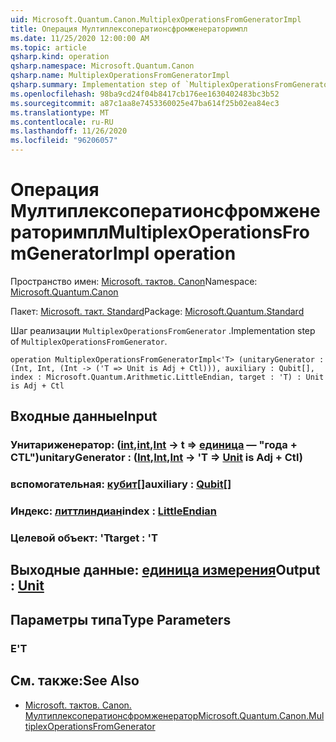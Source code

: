 ```yaml
---
uid: Microsoft.Quantum.Canon.MultiplexOperationsFromGeneratorImpl
title: Операция Мултиплексоператионсфромженераторимпл
ms.date: 11/25/2020 12:00:00 AM
ms.topic: article
qsharp.kind: operation
qsharp.namespace: Microsoft.Quantum.Canon
qsharp.name: MultiplexOperationsFromGeneratorImpl
qsharp.summary: Implementation step of `MultiplexOperationsFromGenerator`.
ms.openlocfilehash: 98ba9cd24f04b8417cb176ee1630402483bc3b52
ms.sourcegitcommit: a87c1aa8e7453360025e47ba614f25b02ea84ec3
ms.translationtype: MT
ms.contentlocale: ru-RU
ms.lasthandoff: 11/26/2020
ms.locfileid: "96206057"
---
```

# <a name="multiplexoperationsfromgeneratorimpl-operation"></a><span data-ttu-id="54f56-102">Операция Мултиплексоператионсфромженераторимпл</span><span class="sxs-lookup"><span data-stu-id="54f56-102">MultiplexOperationsFromGeneratorImpl operation</span></span>

<span data-ttu-id="54f56-103">Пространство имен: [Microsoft. тактов. Canon](xref:Microsoft.Quantum.Canon)</span><span class="sxs-lookup"><span data-stu-id="54f56-103">Namespace: [Microsoft.Quantum.Canon](xref:Microsoft.Quantum.Canon)</span></span>

<span data-ttu-id="54f56-104">Пакет: [Microsoft. такт. Standard](https://nuget.org/packages/Microsoft.Quantum.Standard)</span><span class="sxs-lookup"><span data-stu-id="54f56-104">Package: [Microsoft.Quantum.Standard](https://nuget.org/packages/Microsoft.Quantum.Standard)</span></span>


<span data-ttu-id="54f56-105">Шаг реализации `MultiplexOperationsFromGenerator` .</span><span class="sxs-lookup"><span data-stu-id="54f56-105">Implementation step of `MultiplexOperationsFromGenerator`.</span></span>

```qsharp
operation MultiplexOperationsFromGeneratorImpl<'T> (unitaryGenerator : (Int, Int, (Int -> ('T => Unit is Adj + Ctl))), auxiliary : Qubit[], index : Microsoft.Quantum.Arithmetic.LittleEndian, target : 'T) : Unit is Adj + Ctl
```


## <a name="input"></a><span data-ttu-id="54f56-106">Входные данные</span><span class="sxs-lookup"><span data-stu-id="54f56-106">Input</span></span>

### <a name="unitarygenerator--intintint---t--unit--is-adj--ctl"></a><span data-ttu-id="54f56-107">Унитариженератор: ([int](xref:microsoft.quantum.lang-ref.int),[int](xref:microsoft.quantum.lang-ref.int),[Int](xref:microsoft.quantum.lang-ref.int) -> t => [единица](xref:microsoft.quantum.lang-ref.unit)  — "года + CTL")</span><span class="sxs-lookup"><span data-stu-id="54f56-107">unitaryGenerator : ([Int](xref:microsoft.quantum.lang-ref.int),[Int](xref:microsoft.quantum.lang-ref.int),[Int](xref:microsoft.quantum.lang-ref.int) -> 'T => [Unit](xref:microsoft.quantum.lang-ref.unit)  is Adj + Ctl)</span></span>




### <a name="auxiliary--qubit"></a><span data-ttu-id="54f56-108">вспомогательная: [кубит](xref:microsoft.quantum.lang-ref.qubit)[]</span><span class="sxs-lookup"><span data-stu-id="54f56-108">auxiliary : [Qubit](xref:microsoft.quantum.lang-ref.qubit)[]</span></span>




### <a name="index--littleendian"></a><span data-ttu-id="54f56-109">Индекс: [литтлиндиан](xref:Microsoft.Quantum.Arithmetic.LittleEndian)</span><span class="sxs-lookup"><span data-stu-id="54f56-109">index : [LittleEndian](xref:Microsoft.Quantum.Arithmetic.LittleEndian)</span></span>




### <a name="target--t"></a><span data-ttu-id="54f56-110">Целевой объект: 'T</span><span class="sxs-lookup"><span data-stu-id="54f56-110">target : 'T</span></span>





## <a name="output--unit"></a><span data-ttu-id="54f56-111">Выходные данные: [единица измерения](xref:microsoft.quantum.lang-ref.unit)</span><span class="sxs-lookup"><span data-stu-id="54f56-111">Output : [Unit](xref:microsoft.quantum.lang-ref.unit)</span></span>



## <a name="type-parameters"></a><span data-ttu-id="54f56-112">Параметры типа</span><span class="sxs-lookup"><span data-stu-id="54f56-112">Type Parameters</span></span>

### <a name="t"></a><span data-ttu-id="54f56-113">Е</span><span class="sxs-lookup"><span data-stu-id="54f56-113">'T</span></span>



## <a name="see-also"></a><span data-ttu-id="54f56-114">См. также:</span><span class="sxs-lookup"><span data-stu-id="54f56-114">See Also</span></span>

- [<span data-ttu-id="54f56-115">Microsoft. тактов. Canon. Мултиплексоператионсфромженератор</span><span class="sxs-lookup"><span data-stu-id="54f56-115">Microsoft.Quantum.Canon.MultiplexOperationsFromGenerator</span></span>](xref:Microsoft.Quantum.Canon.MultiplexOperationsFromGenerator)